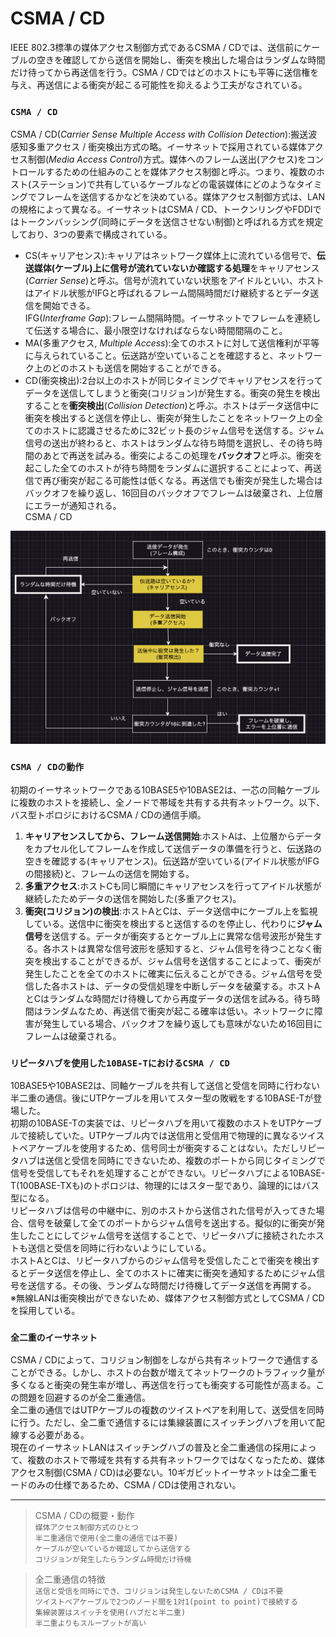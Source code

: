 # CSMA / CD
IEEE 802.3標準の媒体アクセス制御方式であるCSMA / CDでは、送信前にケーブルの空きを確認してから送信を開始し、衝突を検出した場合はランダムな時間だけ待ってから再送信を行う。CSMA / CDではどのホストにも平等に送信権を与え、再送信による衝突が起こる可能性を抑えるよう工夫がなされている。

### `CSMA / CD`
CSMA / CD(*Carrier Sense Multiple Access with Collision Detection*):搬送波感知多重アクセス / 衝突検出方式の略。イーサネットで採用されている媒体アクセス制御(*Media Access Control*)方式。媒体へのフレーム送出(アクセス)をコントロールするための仕組みのことを媒体アクセス制御と呼ぶ。つまり、複数のホスト(ステーション)で共有しているケーブルなどの電装媒体にどのようなタイミングでフレームを送信するかなどを決めている。媒体アクセス制御方式は、LANの規格によって異なる。イーサネットはCSMA / CD、トークンリングやFDDIではトークンバッシング(同時にデータを送信させない制御)と呼ばれる方式を規定しており、3つの要素で構成されている。
- CS(キャリアセンス):キャリアはネットワーク媒体上に流れている信号で、**伝送媒体(ケーブル)上に信号が流れていないか確認する処理**をキャリアセンス(*Carrier Sense*)と呼ぶ。信号が流れていない状態をアイドルといい、ホストはアイドル状態がIFGと呼ばれるフレーム間隔時間だけ継続するとデータ送信を開始できる。  
IFG(*Interframe Gap*):フレーム間隔時間。イーサネットでフレームを連続して伝送する場合に、最小限空けなければならない時間間隔のこと。
- MA(多重アクセス, *Multiple Access*):全てのホストに対して送信権利が平等に与えられていること。伝送路が空いていることを確認すると、ネットワーク上のどのホストも送信を開始することができる。
- CD(衝突検出):2台以上のホストが同じタイミングでキャリアセンスを行ってデータを送信してしまうと衝突(コリジョン)が発生する。衝突の発生を検出することを**衝突検出**(*Collision Detection*)と呼ぶ。ホストはデータ送信中に衝突を検出すると送信を停止し、衝突が発生したことをネットワーク上の全てのホストに認識させるために32ビット長のジャム信号を送信する。ジャム信号の送出が終わると、ホストはランダムな待ち時間を選択し、その待ち時間のあとで再送を試みる。衝突によるこの処理を**バックオフ**と呼ぶ。衝突を起こした全てのホストが待ち時間をランダムに選択することによって、再送信で再び衝突が起こる可能性は低くなる。再送信でも衝突が発生した場合はバックオフを繰り返し、16回目のバックオフでフレームは破棄され、上位層にエラーが通知される。  
CSMA / CD
<img width="800" alt="" src="../images/CSMACD.png">

### `CSMA / CDの動作`
初期のイーサネットワークである10BASE5や10BASE2は、一芯の同軸ケーブルに複数のホストを接続し、全ノードで帯域を共有する共有ネットワーク。以下、バス型トポロジにおけるCSMA / CDの通信手順。  
1. **キャリアセンスしてから、フレーム送信開始**:ホストAは、上位層からデータをカプセル化してフレームを作成して送信データの準備を行うと、伝送路の空きを確認する(キャリアセンス)。伝送路が空いている(アイドル状態がIFGの間接続)と、フレームの送信を開始する。
2. **多重アクセス**:ホストCも同じ瞬間にキャリアセンスを行ってアイドル状態が継続したためデータの送信を開始した(多重アクセス)。
3. **衝突(コリジョン)の検出**:ホストAとCは、データ送信中にケーブル上を監視している。送信中に衝突を検出すると送信するのを停止し、代わりに**ジャム信号**を送信する。データが衝突するとケーブル上に異常な信号波形が発生する。各ホストは異常な信号波形を感知すると、ジャム信号を待つことなく衝突を検出することができるが、ジャム信号を送信することによって、衝突が発生したことを全てのホストに確実に伝えることができる。ジャム信号を受信した各ホストは、データの受信処理を中断しデータを破棄する。ホストAとCはランダムな時間だけ待機してから再度データの送信を試みる。待ち時間はランダムなため、再送信で衝突が起こる確率は低い。ネットワークに障害が発生している場合、バックオフを繰り返しても意味がないため16回目にフレームは破棄される。

### `リピータハブを使用した10BASE-TにおけるCSMA / CD`
10BASE5や10BASE2は、同軸ケーブルを共有して送信と受信を同時に行わない半二重の通信。後にUTPケーブルを用いてスター型の敗戦をする10BASE-Tが登場した。  
初期の10BASE-Tの実装では、リピータハブを用いて複数のホストをUTPケーブルで接続していた。UTPケーブル内では送信用と受信用で物理的に異なるツイストペアケーブルを使用するため、信号同士が衝突することはない。ただしリピータハブは送信と受信を同時にできないため、複数のポートから同じタイミングで信号を受信してもそれを処理することができない。リピータハブによる10BASE-T(100BASE-TXも)のトポロジは、物理的にはスター型であり、論理的にはバス型になる。  
リピータハブは信号の中継中に、別のホストから送信された信号が入ってきた場合、信号を破棄して全てのポートからジャム信号を送出する。擬似的に衝突が発生したことにしてジャム信号を送信することで、リピータハブに接続されたホストも送信と受信を同時に行わないようにしている。  
ホストAとCは、リピータハブからのジャム信号を受信したことで衝突を検出するとデータ送信を停止し、全てのホストに確実に衝突を通知するためにジャム信号を送信する。その後、ランダムな時間だけ待機してデータ送信を再開する。  
※無線LANは衝突検出ができないため、媒体アクセス制御方式としてCSMA / CDを採用している。

### `全二重のイーサネット`
CSMA / CDによって、コリジョン制御をしながら共有ネットワークで通信することができる。しかし、ホストの台数が増えてネットワークのトラフィック量が多くなると衝突の発生率が増し、再送信を行っても衝突する可能性が高まる。この問題を回避するのが全二重通信。  
全二重の通信ではUTPケーブルの複数のツイストペアを利用して、送受信を同時に行う。ただし、全二重で通信するには集線装置にスイッチングハブを用いて配線する必要がある。  
現在のイーサネットLANはスイッチングハブの普及と全二重通信の採用によって、複数のホストで帯域を共有する共有ネットワークではなくなったため、媒体アクセス制御(CSMA / CD)は必要ない。10ギガビットイーサネットは全二重モードのみの仕様であるため、CSMA / CDは使用されない。

---
> CSMA / CDの概要・動作  
> `媒体アクセス制御方式のひとつ`  
> `半二重通信で使用(全二重の通信では不要)`  
> `ケーブルが空いているか確認してから送信する`  
> `コリジョンが発生したらランダム時間だけ待機`

> 全二重通信の特徴  
> `送信と受信を同時にでき、コリジョンは発生しないためCSMA / CDは不要`  
> `ツイストペアケーブルで2つのノード間を1対1(point to point)で接続する`  
> `集線装置はスイッチを使用(ハブだと半二重)`  
> `半二重よりもスループットが高い`
